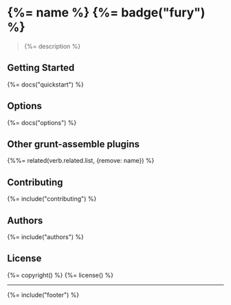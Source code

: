 # {%= name %} {%= badge("fury") %}

> {%= description %}

## Getting Started
{%= docs("quickstart") %}

## Options
{%= docs("options") %}

## Other grunt-assemble plugins
{%%= related(verb.related.list, {remove: name}) %}

## Contributing
{%= include("contributing") %}

## Authors
{%= include("authors") %}

## License
{%= copyright() %}
{%= license() %}

***

{%= include("footer") %}
